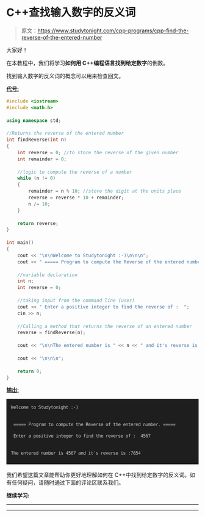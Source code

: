# C++查找输入数字的反义词

> 原文：<https://www.studytonight.com/cpp-programs/cpp-find-the-reverse-of-the-entered-number>

大家好！

在本教程中，我们将学习**如何用 C++编程语言找到给定数字**的倒数。

找到输入数字的反义词的概念可以用来检查回文。

<u>**代号:**</u>

```cpp
#include <iostream>
#include <math.h>

using namespace std;

//Returns the reverse of the entered number
int findReverse(int n)
{
    int reverse = 0; //to store the reverse of the given number
    int remainder = 0;

    //logic to compute the reverse of a number
    while (n != 0)
    {
        remainder = n % 10; //store the digit at the units place
        reverse = reverse * 10 + remainder;
        n /= 10;
    }

    return reverse;
}

int main()
{
    cout << "\n\nWelcome to Studytonight :-)\n\n\n";
    cout << " ===== Program to compute the Reverse of the entered number. ===== \n\n";

    //variable declaration
    int n;
    int reverse = 0;

    //taking input from the command line (user)
    cout << " Enter a positive integer to find the reverse of :  ";
    cin >> n;

    //Calling a method that returns the reverse of an entered number
    reverse = findReverse(n);

    cout << "\n\nThe entered number is " << n << " and it's reverse is :" << reverse;

    cout << "\n\n\n";

    return 0;
}
```

<u>**输出:**</u>

![C++ number reverse program output](img/c31a423173669937b7588ec5e225bb11.png)

我们希望这篇文章能帮助你更好地理解如何在 C++中找到给定数字的反义词。如有任何疑问，请随时通过下面的评论区联系我们。

**继续学习:**

* * *

* * *